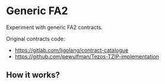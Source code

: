 # Generic FA2

Experiment with generic FA2 contracts.

Original contracts code:

-   <https://gitlab.com/ligolang/contract-catalogue>
-   <https://github.com/pewulfman/Tezos-TZIP-implementation>

## How it works?
